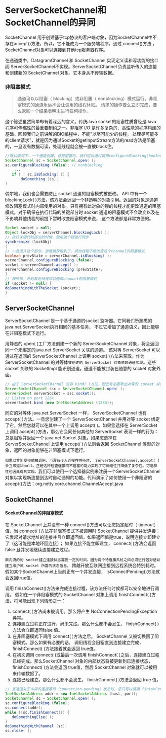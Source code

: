 # ServerSocketChannel和SocketChannel的异同

SocketChannel 用于创建基于tcp协议的客户端对象，因为SocketChannel中不存在accept()方法，所以，它不能成为一个服务端程序。通过 connect()方法 ，SocketChannel对象可以连接到其他tcp服务器程序。

在通道类中，DatagramChannel 和 SocketChannel 实现定义读和写功能的接口而 ServerSocketChannel不实现。ServerSocketChannel 负责监听传入的连接和创建新的 SocketChannel 对象，它本身从不传输数据。

### 非阻塞模式

>通道可以以阻塞（ blocking）或非阻塞（ nonblocking）模式运行。非阻塞模式的通道永远不会让调用的线程休眠。
请求的操作要么立即完成，要么返回一个结果表明未进行任何操作。

这个陈述虽然简单却有着深远的含义。传统Java socket的阻塞性质曾经是Java 程序可伸缩性的最重要制约之一。非阻塞 I/O 是许多复杂的、高性能的程序构建的基础。回顾我们之前讲解的BIO编程中，不能"以尽可能少的线程，
处理尽可能多的client请求"，就是因为通过Socket的getInputStream方法的read方法是阻塞的，一旦没有数据可读，处理线程就会被一直被block住。

```java
//默认情况下，一个通道创建，总是阻塞的，我们可以通过调用configureBlocking(boolean)方法即可，传递参数值为 true 则设为阻塞模式，参数值为 false 值设为非阻塞模式。而 isBlocking()方法来判断某个 socket 通道当前处于哪种模式
SocketChannel sc = SocketChannel.open( );
sc.configureBlocking (false); // nonblocking
    ...
   if ( ! sc.isBlocking( )) {
       doSomething (cs);
}
```

偶尔地，我们也会需要防止 socket 通道的阻塞模式被更改。 API 中有一个 blockingLock( )方法，该方法会返回一个非透明的对象引用。返回的对象是通道修改阻塞模式时内部使用的对象。只有拥有此对象的锁的线程才能更改通道的阻塞模式，对于确保在执行代码的关键部分时 socket 通道的阻塞模式不会改变以及在不影响其他线程的前提下暂时改变阻塞模式来说，
这个方法都是非常方便的。
 
 ```java
 Socket socket = null;
 Object lockObj = serverChannel.blockingLock( );
 // 执行关键代码部分的时候，使用这个锁进行同步
 synchronize (lockObj)
 {
 // 一旦进入这个部分，锁就被获取到了，其他线程不能改变这个channel的阻塞模式
 boolean prevState = serverChannel.isBlocking( );
 serverChannel.configureBlocking (false);
 socket = serverChannel.accept( );
 serverChannel.configureBlocking (prevState);
 }
 // 释放锁，此时其他线程可以修改channel的阻塞模式
 if (socket != null) {
 doSomethingWithTheSocket (socket);
 }
 ```
 
## ServerSocketChannel
 
ServerSocketChannel 是一个基于通道的socket 监听器。它同我们所熟悉的java.net.ServerSocket执行相同的基本任务，
不过它增加了通道语义，因此能够在非阻塞模式下运行。

用静态的 open( )工厂方法创建一个新的 ServerSocketChannel 对象，将会返回同一个未绑定的java.net.ServerSocket 关联的通道。
该对等 ServerSocket 可以通过在返回的 ServerSocketChannel 上调用 socket( )方法来获取。作为 
ServerSocketChannel 的对等体`被创建的 ServerSocket 对象依赖通道实现`。这些 socket 关联的 SocketImpl 能识别通道。通道不能被封装在随意的 socket 对象外面。
 
```java
// 由于 ServerSocketChannel 没有 bind( )方法，因此有必要取出对等的 socket 并使用它来绑定到一个端口以开始监听连接。我们也是使用对等 ServerSocket 的 API 来根据需要设置其他的 socket 选项。
ServerSocketChannel ssc = ServerSocketChannel.open( );
ServerSocket serverSocket = ssc.socket();
// Listen on port 1234
serverSocket.bind (new InetSocketAddress (1234));
```
 
同它的对等体 java.net.ServerSocket 一样， ServerSocketChannel 也有 accept( )方法。一旦您创建了一个 ServerSocketChannel 
并用对等 socket 绑定了它，然后您就可以在其中一个上调用 accept( )。如果您选择在 ServerSocket 上调用 accept( )方法，那么它会同任何其他的 ServerSocket 表现一样的行为：总是阻塞并返回一个 java.net.Socket 对象。如果您选择在 ServerSocketChannel 上调用 accept( )方法则会返回 SocketChannel 类型的对象，返回的对象能够在非阻塞模式下运行。
 
`如果以非阻塞模式被调用，当没有传入连接在等待时， ServerSocketChannel.accept( )会立即返回null。正是这种检查连接而不阻塞的能力实现了可伸缩性并降低了复杂性。可选择性也因此得到实现。`我们可以使用一个选择器实例来注册一个ServerSocketChannel对象以实现新连接到达时自动通知的功能。代码演示了如何使用一个非阻塞的 accept()方法：org.netty.core.channel.ChannelAccept.java
 
## SocketChannel
 
#### SocketChannel的非阻塞模式

在 SocketChannel 上并没有一种 connect()方法可以让您指定超时（ timeout）值，当 connect( )方法在非阻塞模式下被调用时 SocketChannel 提供并发连接：它发起对请求地址的连接并且立即返回值。如果返回值是true，说明连接立即建立了（这可能是本地环回连接）；
如果连接不能立即建立， connect( )方法会返回 false 且并发地继续连接建立过程。
 
`面向流的的 socket建立连接状态需要一定的时间，因为两个待连接系统之间必须进行包对话以建立维护流 socket 所需的状态信息。`
跨越开放互联网连接到远程系统会特别耗时。假如某个SocketChannel上当前正有一个并发连接， 
isConnectPending()方法就会返回true值。

调用 finishConnect()方法来完成连接过程，该方法任何时候都可以安全地进行调用。
假如在一个非阻塞模式的 SocketChannel 对象上调用 finishConnect( )方法，将可能出现下列情形之一：
 
1. connect( )方法尚未被调用。那么将产生 NoConnectionPendingException 异常。
2. 连接建立过程正在进行，尚未完成。那么什么都不会发生， finishConnect( )方法会立即返回false 值。
3. 在非阻塞模式下调用 connect( )方法之后， SocketChannel 又被切换回了阻塞模式。那么如果有必要的话，
调用线程会阻塞直到连接建立完成， finishConnect( )方法接着就会返回 true值。
4. 在初次调用 connect( )或最后一次调用 finishConnect( )之后，连接建立过程已经完成。那么SocketChannel 
对象的内部状态将被更新到已连接状态， finishConnect( )方法会返回 true值，然后 SocketChannel 对象就可以被用来传输数据了。
5. 连接已经建立。那么什么都不会发生， finishConnect( )方法会返回 true 值。

```java
// 当通道处于中间的连接等待（connection-pending）状态时，您只可以调用 finishConnect( )、isConnectPending()或 isConnected( )方法。一旦连接建立过程成功完成， isConnected( )将返回 true值。
InetSocketAddress addr = new InetSocketAddress (host, port);
SocketChannel sc = SocketChannel.open( );
sc.configureBlocking (false);
sc.connect(addr);
while (!sc.finishConnect()) {
   doSomethingElse( );
}
doSomethingWithChannel (sc);
sc.close( );
```
